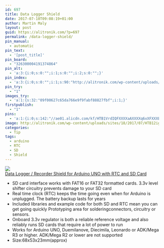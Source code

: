 ```yaml
---
id: 697
title: Data Logger Shield
date: 2017-07-10T09:08:19+01:00
author: Martin Maly
layout: post
guid: https://alitronik.com/?p=697
permalink: /data-logger-shield/
pin_manual:
  - automatic
pin_text:
  - '[post_title]'
pin_board:
  - "326300004191374864"
pin_alt:
  - 'a:3:{i:0;s:0:"";i:1;s:0:"";i:2;s:0:"";}'
pin_index:
  - 'a:3:{i:0;s:0:"";i:1;s:90:"http://alitronik.com/wp-content/uploads/sites/18/2017/07/HTB12ig8RVXXXXXmaXXXq6xXFXXXG.jpg";i:2;s:142:"//ae01.alicdn.com/kf/HTB1VrdIQFXXXXaAXXXXq6xXFXXXE/-font-b-OOTDTY-b-font-New-Data-Logger-font-b-Module-b-font-Logging-Recorder.jpg_220x220.jpg";}'
pin_try:
  - "1"
images_try:
  - 'a:1:{s:32:"09f00627c65da766e9f9fabf88827fbf";i:1;}'
firstpublish:
  - "1"
pins:
  - 'a:1:{i:0;s:142:"//ae01.alicdn.com/kf/HTB1VrdIQFXXXXaAXXXXq6xXFXXXE/-font-b-OOTDTY-b-font-New-Data-Logger-font-b-Module-b-font-Logging-Recorder.jpg_220x220.jpg";}'
image: http://alitronik.com/wp-content/uploads/sites/18/2017/07/HTB12ig8RVXXXXXmaXXXq6xXFXXXG.jpg
categories:
  - Tip
tags:
  - arduino
  - RTC
  - SD
  - Shield
---
```

<a href="http://s.click.aliexpress.com/e/iIaEMF6" target="_parent"><img src="//ae01.alicdn.com/kf/HTB1VrdIQFXXXXaAXXXXq6xXFXXXE/-font-b-OOTDTY-b-font-New-Data-Logger-font-b-Module-b-font-Logging-Recorder.jpg_220x220.jpg" /><span style="display: block;">Data Logger / Recorder Shield for Arduino UNO with RTC and SD Card</span></a>

  * SD card interface works with FAT16 or FAT32 formatted cards. 3.3v level shifter circuitry prevents damage to your SD card
  * Real time clock (RTC) keeps the time going even when for Arduino is unplugged. The battery backup lasts for years
  * Included libraries and example code for both SD and RTC mean you can get going quickly Prototyping area for solderingconnectors, circuitry or sensors.
  * Onboard 3.3v regulator is both a reliable reference voltage and also reliably runs SD cards that require a lot of power to run
  * Works for Arduino UNO, Duemilanove, Diecimila, Leonardo or ADK/Mega R3 or higher. ADK/Mega R2 or lower are not supported
  * Size:68x53x23mm(approx)